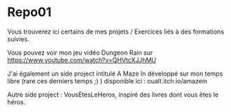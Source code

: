 # Repo01

Vous trouverez ici certains de mes projets / Exercices liés à des formations suivies.

Vous pouvez voir mon jeu vidéo Dungeon Rain sur https://www.youtube.com/watch?v=QHVtcXJJhMU

J'ai également un side project intitulé A Maze In développé sur mon temps libre (rare ces derniers temps ;) ) disponible ici : oualt.itch.io/amazein

Autre side project : VousEtesLeHeros, inspiré des livres dont vous êtes le héros.